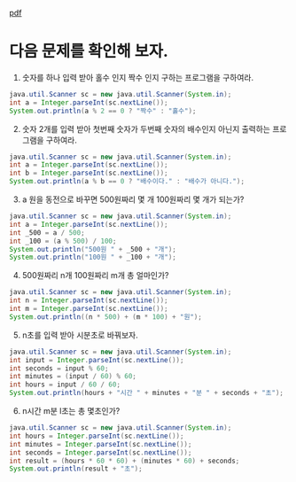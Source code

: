 [pdf](../../pdf/JAVA240812simple254.pdf)
# 다음 문제를 확인해 보자.
1. 숫자를 하나 입력 받아 홀수 인지 짝수 인지 구하는 프로그램을 구하여라.
```java
java.util.Scanner sc = new java.util.Scanner(System.in);
int a = Integer.parseInt(sc.nextLine());
System.out.println(a % 2 == 0 ? "짝수" : "홀수");
```
2. 숫자 2개를 입력 받아 첫번째 숫자가 두번째 숫자의 배수인지 아닌지 출력하는 프로그램을 구하여라.
```java
java.util.Scanner sc = new java.util.Scanner(System.in);
int a = Integer.parseInt(sc.nextLine());
int b = Integer.parseInt(sc.nextLine());
System.out.println(a % b == 0 ? "배수이다." : "배수가 아니다.");
```
3. a 원을 동전으로 바꾸면 500원짜리 몇 개 100원짜리 몇 개가 되는가?
```java
java.util.Scanner sc = new java.util.Scanner(System.in);
int a = Integer.parseInt(sc.nextLine());
int _500 = a / 500;
int _100 = (a % 500) / 100;
System.out.println("500원 " + _500 + "개");
System.out.println("100원 " + _100 + "개");
```
4. 500원짜리 n개 100원짜리 m개 총 얼마인가?
```java
java.util.Scanner sc = new java.util.Scanner(System.in);
int n = Integer.parseInt(sc.nextLine());
int m = Integer.parseInt(sc.nextLine());
System.out.println((n * 500) + (m * 100) + "원"); 
```

5. n초를 입력 받아 시분초로 바꿔보자.
```java
java.util.Scanner sc = new java.util.Scanner(System.in);
int input = Integer.parseInt(sc.nextLine());
int seconds = input % 60;
int minutes = (input / 60) % 60;
int hours = input / 60 / 60;
System.out.println(hours + "시간 " + minutes + "분 " + seconds + "초");
```
6. n시간 m분 l초는 총 몇초인가?
```java
java.util.Scanner sc = new java.util.Scanner(System.in);
int hours = Integer.parseInt(sc.nextLine());
int minutes = Integer.parseInt(sc.nextLine());
int seconds = Integer.parseInt(sc.nextLine());
int result = (hours * 60 * 60) + (minutes * 60) + seconds;
System.out.println(result + "초");
```
